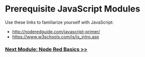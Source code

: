 # Prerequisite JavaScript Modules

Use these links to familiarize yourself with JavaScript: 
- http://noderedguide.com/javascript-primer/
- https://www.w3schools.com/js/js_intro.asp

### [Next Module: Node Red Basics >>](https://github.ibm.com/L-Gamerman/NodeRedEducation/blob/master/Chapter%201%20-%20Getting%20Started/3.%20Node%20Red%20Basics.md)
